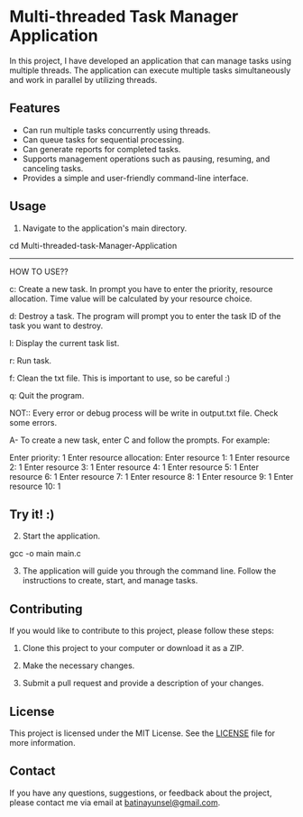 # Multi-threaded Task Manager Application

In this project, I have developed an application that can manage tasks using multiple threads. The application can execute multiple tasks simultaneously and work in parallel by utilizing threads.


## Features

- Can run multiple tasks concurrently using threads.
- Can queue tasks for sequential processing.
- Can generate reports for completed tasks.
- Supports management operations such as pausing, resuming, and canceling tasks.
- Provides a simple and user-friendly command-line interface.


## Usage

1. Navigate to the application's main directory.

cd Multi-threaded-task-Manager-Application

--------------------------
 HOW TO USE?? 

c: Create a new task. In prompt you have to enter the priority, resource allocation. Time value will be calculated by your resource choice. 

d: Destroy a task. The program will prompt you to enter the task ID of the task you want to destroy.

l: Display the current task list.

r: Run task. 

f: Clean the txt file. This is important to use, so be careful :)

q: Quit the program.

NOT:: Every error or debug process will be write in output.txt file. Check some errors. 


A- To create a new task, enter C and follow the prompts. For example:

Enter priority: 1
Enter resource allocation:
Enter resource 1: 1
Enter resource 2: 1
Enter resource 3: 1
Enter resource 4: 1
Enter resource 5: 1
Enter resource 6: 1
Enter resource 7: 1
Enter resource 8: 1
Enter resource 9: 1
Enter resource 10: 1

Try it! :)
--------------------------

2. Start the application.

gcc -o main main.c


3. The application will guide you through the command line. Follow the instructions to create, start, and manage tasks.


## Contributing

If you would like to contribute to this project, please follow these steps:

1. Clone this project to your computer or download it as a ZIP.

2. Make the necessary changes.

3. Submit a pull request and provide a description of your changes.


## License

This project is licensed under the MIT License. See the [LICENSE](LICENSE) file for more information.


## Contact

If you have any questions, suggestions, or feedback about the project, please contact me via email at [batinayunsel@gmail.com](mailto:batinayunsel@gmail.com).
